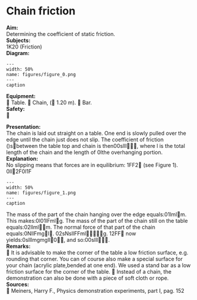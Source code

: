 # Chain friction 
    
<b> Aim: </b>  
 Determining the coefficient of static friction.    
<b> Subjects: </b>  
 1K20 (Friction)   
<b> Diagram: </b>  
    
```{figure} figures/figure_0.png  
---  
width: 50%  
name: figures/figure_0.png  
---  
caption  
``` 
    
<b> Equipment: </b>  
  Table.  Chain, ( 1.20 m).   Bar.   
<b> Safety: </b>  
 
                             
<b> Presentation: </b>  
 The chain is laid out straight on a table. One end is slowly pulled over the edge until the chain just does not slip. The coefficient of friction ()sbetween the table top and chain is then00slll, where l is the total length of the chain and  the length of 0lthe overhanging portion.    
<b> Explanation: </b>  
 No slipping means that forces are in equilibrium: 1FF2 (see Figure 1). 0ll2F0l1F  
```{figure} figures/figure_1.png  
---  
width: 50%  
name: figures/figure_1.png  
---  
caption  
``` 
 The mass of the part of the chain hanging over the edge equals:01lmlm. This makes:0l01lFmlg. The mass of the part of the chain still on the table equals:02llmlm. The normal force of that part of the chain equals:0NllFmgl. 02sNsllFFmlg. 12FF now yields:0slllmgmgll0, and so:00slll.   
<b> Remarks: </b>  
  It is advisable to make the corner of the table a low friction surface, e.g. rounding that corner. You can of course also make a special surface for your chain (acrylic plate,bended at one end). We used a stand bar as a low friction surface for the corner of the table.  Instead of a chain, the demonstration can also be done with a piece of soft cloth or rope.   
<b> Sources: </b>  
  Meiners, Harry F., Physics demonstration experiments, part I, pag. 152  